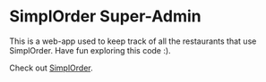 # SimplOrder Super-Admin

This is a web-app used to keep track of all the restaurants that use SimplOrder. Have fun exploring this code :).

Check out [SimplOrder](https://simplorder.de).
